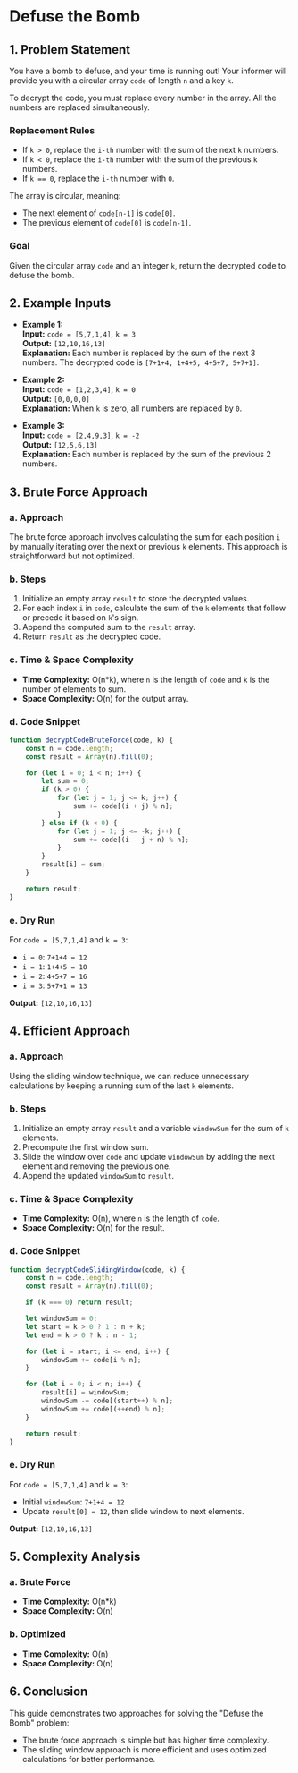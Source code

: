 
# Defuse the Bomb

## 1. Problem Statement
You have a bomb to defuse, and your time is running out! Your informer will provide you with a circular array `code` of length `n` and a key `k`.

To decrypt the code, you must replace every number in the array. All the numbers are replaced simultaneously.

### Replacement Rules
- If `k > 0`, replace the `i-th` number with the sum of the next `k` numbers.
- If `k < 0`, replace the `i-th` number with the sum of the previous `k` numbers.
- If `k == 0`, replace the `i-th` number with `0`.

The array is circular, meaning:
- The next element of `code[n-1]` is `code[0]`.
- The previous element of `code[0]` is `code[n-1]`.

### Goal
Given the circular array `code` and an integer `k`, return the decrypted code to defuse the bomb.

## 2. Example Inputs

- **Example 1:**  
  **Input:** `code = [5,7,1,4]`, `k = 3`  
  **Output:** `[12,10,16,13]`  
  **Explanation:** Each number is replaced by the sum of the next 3 numbers. The decrypted code is `[7+1+4, 1+4+5, 4+5+7, 5+7+1]`.

- **Example 2:**  
  **Input:** `code = [1,2,3,4]`, `k = 0`  
  **Output:** `[0,0,0,0]`  
  **Explanation:** When `k` is zero, all numbers are replaced by `0`.

- **Example 3:**  
  **Input:** `code = [2,4,9,3]`, `k = -2`  
  **Output:** `[12,5,6,13]`  
  **Explanation:** Each number is replaced by the sum of the previous 2 numbers.

## 3. Brute Force Approach

### a. Approach
The brute force approach involves calculating the sum for each position `i` by manually iterating over the next or previous `k` elements. This approach is straightforward but not optimized.

### b. Steps
1. Initialize an empty array `result` to store the decrypted values.
2. For each index `i` in `code`, calculate the sum of the `k` elements that follow or precede it based on `k`'s sign.
3. Append the computed sum to the `result` array.
4. Return `result` as the decrypted code.

### c. Time & Space Complexity
- **Time Complexity:** O(n*k), where `n` is the length of `code` and `k` is the number of elements to sum.
- **Space Complexity:** O(n) for the output array.

### d. Code Snippet
```javascript
function decryptCodeBruteForce(code, k) {
    const n = code.length;
    const result = Array(n).fill(0);

    for (let i = 0; i < n; i++) {
        let sum = 0;
        if (k > 0) {
            for (let j = 1; j <= k; j++) {
                sum += code[(i + j) % n];
            }
        } else if (k < 0) {
            for (let j = 1; j <= -k; j++) {
                sum += code[(i - j + n) % n];
            }
        }
        result[i] = sum;
    }

    return result;
}
```

### e. Dry Run
For `code = [5,7,1,4]` and `k = 3`:
- `i = 0`: `7+1+4 = 12`
- `i = 1`: `1+4+5 = 10`
- `i = 2`: `4+5+7 = 16`
- `i = 3`: `5+7+1 = 13`

**Output:** `[12,10,16,13]`

## 4. Efficient Approach

### a. Approach
Using the sliding window technique, we can reduce unnecessary calculations by keeping a running sum of the last `k` elements.

### b. Steps
1. Initialize an empty array `result` and a variable `windowSum` for the sum of `k` elements.
2. Precompute the first window sum.
3. Slide the window over `code` and update `windowSum` by adding the next element and removing the previous one.
4. Append the updated `windowSum` to `result`.

### c. Time & Space Complexity
- **Time Complexity:** O(n), where `n` is the length of `code`.
- **Space Complexity:** O(n) for the result.

### d. Code Snippet
```javascript
function decryptCodeSlidingWindow(code, k) {
    const n = code.length;
    const result = Array(n).fill(0);

    if (k === 0) return result;

    let windowSum = 0;
    let start = k > 0 ? 1 : n + k;
    let end = k > 0 ? k : n - 1;

    for (let i = start; i <= end; i++) {
        windowSum += code[i % n];
    }

    for (let i = 0; i < n; i++) {
        result[i] = windowSum;
        windowSum -= code[(start++) % n];
        windowSum += code[(++end) % n];
    }

    return result;
}
```

### e. Dry Run
For `code = [5,7,1,4]` and `k = 3`:
- Initial `windowSum`: `7+1+4 = 12`
- Update `result[0] = 12`, then slide window to next elements.

**Output:** `[12,10,16,13]`

## 5. Complexity Analysis
### a. Brute Force
- **Time Complexity:** O(n*k)
- **Space Complexity:** O(n)

### b. Optimized
- **Time Complexity:** O(n)
- **Space Complexity:** O(n)

## 6. Conclusion
This guide demonstrates two approaches for solving the "Defuse the Bomb" problem:
- The brute force approach is simple but has higher time complexity.
- The sliding window approach is more efficient and uses optimized calculations for better performance.
